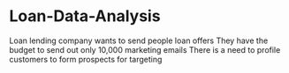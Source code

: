 # Loan-Data-Analysis

Loan lending company wants to send people loan offers
They have the budget to send out only 10,000 marketing emails
There is a need to profile customers to form prospects for targeting
